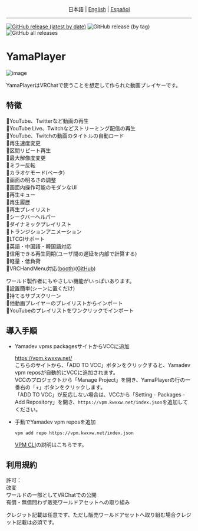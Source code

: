<center>

日本語 | [English](README-es.md) | [Español](README-en.md)

</center>

---

[![GitHub release (latest by date)](https://img.shields.io/github/v/release/koorimizuw/YamaPlayer?label=release)](https://github.com/koorimizuw/YamaPlayer/releases)
![GitHub release (by tag)](https://img.shields.io/github/downloads/koorimizuw/YamaPlayer/latest/total)
![GitHub all releases](https://img.shields.io/github/downloads/koorimizuw/YamaPlayer/total?label=total%20downloads)

# YamaPlayer

![image](https://github.com/user-attachments/assets/fc345e20-8c4d-4218-b7f5-f5efe5d055a0)

YamaPlayerはVRChatで使うことを想定して作られた動画プレイヤーです。

## 特徴

🌟YouTube、Twitterなど動画の再生  
🌟YouTube Live、Twitchなどストリーミング配信の再生  
🌟YouTube、Twitchの動画のタイトルの自動ロード  
🌟再生速度変更  
🌟区間リピート再生  
🌟最大解像度変更  
🌟ミラー反転  
🌟カラオケモード(ベータ)  
🌟画面の明るさの調整  
🌟画面内操作可能のモダンなUI  
🌟再生キュー  
🌟再生履歴  
🌟再生プレイリスト  
🌟シークバーヘルパー  
🌟ダイナミックプレイリスト  
🌟トランジションアニメーション  
🌟LTCGIサポート  
🌟英語・中国語・韓国語対応  
🌟信用できる再生同期(ユーザ間の遅延を内部で計算する)  
🌟軽量・低負荷  
🌟VRCHandMenu対応([booth](https://yamadev.booth.pm/items/4201369))([GitHub](https://github.com/koorimizuw/VRCHandMenu))

ワールド製作者にもやさしい機能がいっぱいあります。  
🌟設置簡単(シーンに置くだけ)  
🌟持てるサブスクリーン  
🌟他動画プレイヤーのプレイリストからインポート  
🌟YouTubeのプレイリストをワンクリックでインポート

## 導入手順
- Yamadev vpms packagesサイトからVCCに追加

  https://vpm.kwxxw.net/  
  こちらのサイトから、「ADD TO VCC」ボタンをクリックすると、Yamadev vpm reposが自動的にVCCに追加されます。  
  VCCのプロジェクトから「Manage Project」を開き、YamaPlayerの行の一番右の「+」ボタンをクリックします。  
  「ADD TO VCC」が反応しない場合は、VCCから「Setting - Packages - Add Repository」を開き、```https://vpm.kwxxw.net/index.json```を追加してください。
- 手動でYamadev vpm reposを追加
  
  ```
  vpm add repo https://vpm.kwxxw.net/index.json
  ```
  [VPM CLI](https://vcc.docs.vrchat.com/vpm/cli/)の説明はこちらです。

## 利用規約
許可：  
改変  
ワールドの一部としてVRChatでの公開  
有償・無償問わず販売ワールドアセットへの取り組み  

クレジット記載は任意です、ただし販売ワールドアセットへ取り組む場合クレジット記載は必須です。  
